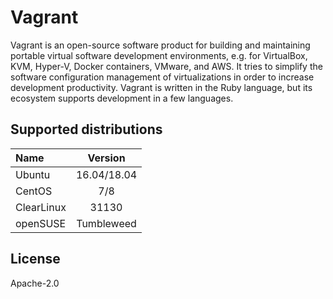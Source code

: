 # Vagrant

Vagrant is an open-source software product for building and
maintaining portable virtual software development environments, e.g.
for VirtualBox, KVM, Hyper-V, Docker containers, VMware, and AWS. It
tries to simplify the software configuration management of
virtualizations in order to increase development productivity. Vagrant
is written in the Ruby language, but its ecosystem supports
development in a few languages.

## Supported distributions

| Name       | Version     |
|:-----------|:-----------:|
| Ubuntu     | 16.04/18.04 |
| CentOS     | 7/8         |
| ClearLinux | 31130       |
| openSUSE   | Tumbleweed  |

## License

Apache-2.0
